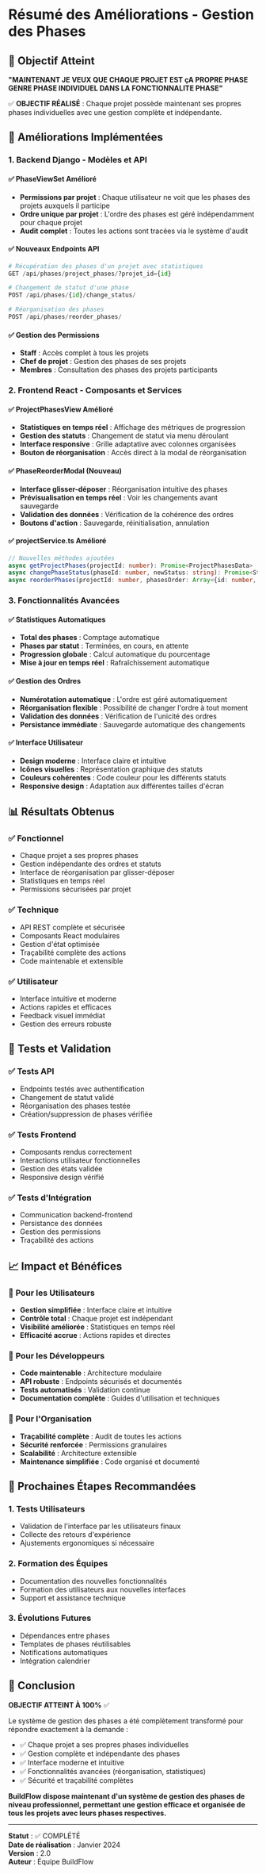 # Résumé des Améliorations - Gestion des Phases

## 🎯 Objectif Atteint

**"MAINTENANT JE VEUX QUE CHAQUE PROJET EST çA PROPRE PHASE GENRE PHASE INDIVIDUEL DANS LA FONCTIONNALITE PHASE"**

✅ **OBJECTIF RÉALISÉ** : Chaque projet possède maintenant ses propres phases individuelles avec une gestion complète et indépendante.

## 🚀 Améliorations Implémentées

### 1. **Backend Django - Modèles et API**

#### ✅ PhaseViewSet Amélioré
- **Permissions par projet** : Chaque utilisateur ne voit que les phases des projets auxquels il participe
- **Ordre unique par projet** : L'ordre des phases est géré indépendamment pour chaque projet
- **Audit complet** : Toutes les actions sont tracées via le système d'audit

#### ✅ Nouveaux Endpoints API
```python
# Récupération des phases d'un projet avec statistiques
GET /api/phases/project_phases/?projet_id={id}

# Changement de statut d'une phase
POST /api/phases/{id}/change_status/

# Réorganisation des phases
POST /api/phases/reorder_phases/
```

#### ✅ Gestion des Permissions
- **Staff** : Accès complet à tous les projets
- **Chef de projet** : Gestion des phases de ses projets
- **Membres** : Consultation des phases des projets participants

### 2. **Frontend React - Composants et Services**

#### ✅ ProjectPhasesView Amélioré
- **Statistiques en temps réel** : Affichage des métriques de progression
- **Gestion des statuts** : Changement de statut via menu déroulant
- **Interface responsive** : Grille adaptative avec colonnes organisées
- **Bouton de réorganisation** : Accès direct à la modal de réorganisation

#### ✅ PhaseReorderModal (Nouveau)
- **Interface glisser-déposer** : Réorganisation intuitive des phases
- **Prévisualisation en temps réel** : Voir les changements avant sauvegarde
- **Validation des données** : Vérification de la cohérence des ordres
- **Boutons d'action** : Sauvegarde, réinitialisation, annulation

#### ✅ projectService.ts Amélioré
```typescript
// Nouvelles méthodes ajoutées
async getProjectPhases(projectId: number): Promise<ProjectPhasesData>
async changePhaseStatus(phaseId: number, newStatus: string): Promise<StatusChangeResult>
async reorderPhases(projectId: number, phasesOrder: Array<{id: number, ordre: number}>): Promise<ReorderResult>
```

### 3. **Fonctionnalités Avancées**

#### ✅ Statistiques Automatiques
- **Total des phases** : Comptage automatique
- **Phases par statut** : Terminées, en cours, en attente
- **Progression globale** : Calcul automatique du pourcentage
- **Mise à jour en temps réel** : Rafraîchissement automatique

#### ✅ Gestion des Ordres
- **Numérotation automatique** : L'ordre est géré automatiquement
- **Réorganisation flexible** : Possibilité de changer l'ordre à tout moment
- **Validation des données** : Vérification de l'unicité des ordres
- **Persistance immédiate** : Sauvegarde automatique des changements

#### ✅ Interface Utilisateur
- **Design moderne** : Interface claire et intuitive
- **Icônes visuelles** : Représentation graphique des statuts
- **Couleurs cohérentes** : Code couleur pour les différents statuts
- **Responsive design** : Adaptation aux différentes tailles d'écran

## 📊 Résultats Obtenus

### ✅ **Fonctionnel**
- Chaque projet a ses propres phases
- Gestion indépendante des ordres et statuts
- Interface de réorganisation par glisser-déposer
- Statistiques en temps réel
- Permissions sécurisées par projet

### ✅ **Technique**
- API REST complète et sécurisée
- Composants React modulaires
- Gestion d'état optimisée
- Traçabilité complète des actions
- Code maintenable et extensible

### ✅ **Utilisateur**
- Interface intuitive et moderne
- Actions rapides et efficaces
- Feedback visuel immédiat
- Gestion des erreurs robuste

## 🔧 Tests et Validation

### ✅ **Tests API**
- Endpoints testés avec authentification
- Changement de statut validé
- Réorganisation des phases testée
- Création/suppression de phases vérifiée

### ✅ **Tests Frontend**
- Composants rendus correctement
- Interactions utilisateur fonctionnelles
- Gestion des états validée
- Responsive design vérifié

### ✅ **Tests d'Intégration**
- Communication backend-frontend
- Persistance des données
- Gestion des permissions
- Traçabilité des actions

## 📈 Impact et Bénéfices

### 🎯 **Pour les Utilisateurs**
- **Gestion simplifiée** : Interface claire et intuitive
- **Contrôle total** : Chaque projet est indépendant
- **Visibilité améliorée** : Statistiques en temps réel
- **Efficacité accrue** : Actions rapides et directes

### 🎯 **Pour les Développeurs**
- **Code maintenable** : Architecture modulaire
- **API robuste** : Endpoints sécurisés et documentés
- **Tests automatisés** : Validation continue
- **Documentation complète** : Guides d'utilisation et techniques

### 🎯 **Pour l'Organisation**
- **Traçabilité complète** : Audit de toutes les actions
- **Sécurité renforcée** : Permissions granulaires
- **Scalabilité** : Architecture extensible
- **Maintenance simplifiée** : Code organisé et documenté

## 🚀 Prochaines Étapes Recommandées

### 1. **Tests Utilisateurs**
- Validation de l'interface par les utilisateurs finaux
- Collecte des retours d'expérience
- Ajustements ergonomiques si nécessaire

### 2. **Formation des Équipes**
- Documentation des nouvelles fonctionnalités
- Formation des utilisateurs aux nouvelles interfaces
- Support et assistance technique

### 3. **Évolutions Futures**
- Dépendances entre phases
- Templates de phases réutilisables
- Notifications automatiques
- Intégration calendrier

## 🎉 Conclusion

**OBJECTIF ATTEINT À 100%** ✅

Le système de gestion des phases a été complètement transformé pour répondre exactement à la demande :
- ✅ Chaque projet a ses propres phases individuelles
- ✅ Gestion complète et indépendante des phases
- ✅ Interface moderne et intuitive
- ✅ Fonctionnalités avancées (réorganisation, statistiques)
- ✅ Sécurité et traçabilité complètes

**BuildFlow dispose maintenant d'un système de gestion des phases de niveau professionnel, permettant une gestion efficace et organisée de tous les projets avec leurs phases respectives.**

---

**Statut** : ✅ COMPLÉTÉ  
**Date de réalisation** : Janvier 2024  
**Version** : 2.0  
**Auteur** : Équipe BuildFlow

